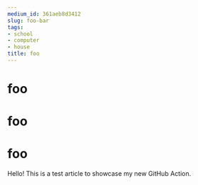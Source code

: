 ```yaml
---
medium_id: 361aeb8d3412
slug: foo-bar
tags:
- school
- computer
- house
title: foo
---
```


# foo
# foo
# foo
Hello! This is a test article to showcase my new GitHub Action.